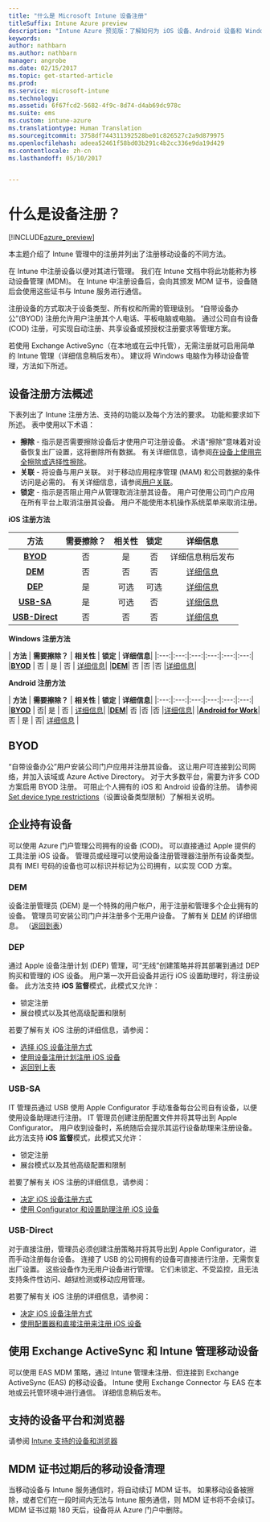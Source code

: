 ```yaml
---
title: "什么是 Microsoft Intune 设备注册"
titleSuffix: Intune Azure preview
description: "Intune Azure 预览版：了解如何为 iOS 设备、Android 设备和 Windows 设备注册。"
keywords: 
author: nathbarn
ms.author: nathbarn
manager: angrobe
ms.date: 02/15/2017
ms.topic: get-started-article
ms.prod: 
ms.service: microsoft-intune
ms.technology: 
ms.assetid: 6f67fcd2-5682-4f9c-8d74-d4ab69dc978c
ms.suite: ems
ms.custom: intune-azure
ms.translationtype: Human Translation
ms.sourcegitcommit: 3758df744311392528be01c826527c2a9d879975
ms.openlocfilehash: adeea52461f58bd03b291c4b2cc336e9da19d429
ms.contentlocale: zh-cn
ms.lasthandoff: 05/10/2017


---
```


# <a name="what-is-device-enrollment"></a>什么是设备注册？
[!INCLUDE[azure_preview](../includes/azure_preview.md)]

本主题介绍了 Intune 管理中的注册并列出了注册移动设备的不同方法。

在 Intune 中注册设备以便对其进行管理。 我们在 Intune 文档中将此功能称为移动设备管理 (MDM)。 在 Intune 中注册设备后，会向其颁发 MDM 证书，设备随后会使用这些证书与 Intune 服务进行通信。

注册设备的方式取决于设备类型、所有权和所需的管理级别。 “自带设备办公”(BYOD) 注册允许用户注册其个人电话、平板电脑或电脑。 通过公司自有设备 (COD) 注册，可实现自动注册、共享设备或预授权注册要求等管理方案。

若使用 Exchange ActiveSync（在本地或在云中托管），无需注册就可启用简单的 Intune 管理（详细信息稍后发布）。 建议将 Windows 电脑作为移动设备管理，方法如下所述。


## <a name="overview-of-device-enrollment-methods"></a>设备注册方法概述

下表列出了 Intune 注册方法、支持的功能以及每个方法的要求。 功能和要求如下所述。 表中使用以下术语：

- **擦除** - 指示是否需要擦除设备后才使用户可注册设备。 术语“擦除”意味着对设备恢复出厂设置，这将删除所有数据。 有关详细信息，请参阅[在设备上使用完全擦除或选择性擦除](../manage-devices/use-full-or-selective-wipe-on-devices-using-microsoft-intune.md)。
- **关联** - 将设备与用户关联。 对于移动应用程序管理 (MAM) 和公司数据的条件访问是必需的。 有关详细信息，请参阅[用户关联](enroll-ios-devices-using-device-enrollment-program.md)。
- **锁定** - 指示是否阻止用户从管理取消注册其设备。 用户可使用公司门户应用在所有平台上取消注册其设备。 用户不能使用本机操作系统菜单来取消注册。


**iOS 注册方法**

| **方法** |    **需要擦除？** |    **相关性**    |    **锁定** | **详细信息** |
|:---:|:---:|:---:|:---:|:---:|
|**[BYOD](#byod)** | 否|    是 |    否 | 详细信息稍后发布|
|**[DEM](#dem)**|    否 |否 |否    | [详细信息](enroll-ios-devices-using-device-enrollment-program.md)|
|**[DEP](#dep)**|    是 |    可选 |    可选|[详细信息](enroll-ios-devices-using-device-enrollment-program.md)|
|**[USB-SA](#usb-sa)**|    是 |    可选 |    否| [详细信息](enroll-ios-devices-with-apple-configurator-and-setup-assistant.md)|
|**[USB-Direct](#usb-direct)**|    否 |    否    | 否|[详细信息](enroll-ios-devices-with-apple-configurator-and-direct-enrollment.md)|

**Windows 注册方法**

| **方法** |    **需要擦除？** |    **相关性**    |    **锁定** | **详细信息**|
|:---:|:---:|:---:|:---:|:---:|:---:|
|**[BYOD](#byod)** | 否 |    是 |    否 | [详细信息](#enroll-windows-devices.md)|
|**[DEM](#dem)**|    否 |否 |否    |[详细信息](enroll-devices-using-device-enrollment-manager.md)|

**Android 注册方法**

| **方法** |    **需要擦除？** |    **相关性**    |    **锁定** | **详细信息**|
|:---:|:---:|:---:|:---:|:---:|:---:|
|**[BYOD](#byod)** | 否|    是 |    否 | [详细信息](#enroll-android-and-knox-standard-devices.md)|
|**[DEM](#dem)**|    否 |否 |否    |[详细信息](enroll-ios-devices-using-device-enrollment-program.md)|
|[**Android for Work**](#android-for-work)| 否 | 是 | 否| [详细信息](#enroll-android-and-knox-standard-devices.md) |


## <a name="byod"></a>BYOD
“自带设备办公”用户安装公司门户应用并注册其设备。 这让用户可连接到公司网络，并加入该域或 Azure Active Directory。 对于大多数平台，需要为许多 COD 方案启用 BYOD 注册。 可阻止个人拥有的 iOS 和 Android 设备的注册。 请参阅 [Set device type restrictions](set-enrollment-restrictions.md#set-device-type-restrictions)（设置设备类型限制）了解相关说明。

## <a name="corporate-owned-devices"></a>企业持有设备
可以使用 Azure 门户管理公司拥有的设备 (COD)。 可以直接通过 Apple 提供的工具注册 iOS 设备。 管理员或经理可以使用设备注册管理器注册所有设备类型。 具有 IMEI 号码的设备也可以标识并标记为公司拥有，以实现 COD 方案。

### <a name="dem"></a>DEM
设备注册管理员 (DEM) 是一个特殊的用户帐户，用于注册和管理多个企业拥有的设备。 管理员可安装公司门户并注册多个无用户设备。 了解有关 [DEM](enroll-devices-using-device-enrollment-manager.md) 的详细信息。 （[返回到表](#overview-of-device-enrollment-methods)）

### <a name="dep"></a>DEP
通过 Apple 设备注册计划 (DEP) 管理，可“无线”创建策略并将其部署到通过 DEP 购买和管理的 iOS 设备。 用户第一次开启设备并运行 iOS 设置助理时，将注册设备。 此方法支持 **iOS 监督**模式，此模式又允许：

  -    锁定注册
  -    展台模式以及其他高级配置和限制

若要了解有关 iOS 注册的详细信息，请参阅：

- [选择 iOS 设备注册方式](choose-ios-enrollment-method.md)
- [使用设备注册计划注册 iOS 设备](enroll-ios-devices-using-device-enrollment-program.md)
- [返回到上表](#overview-of-device-enrollment-methods)

### <a name="usb-sa"></a>USB-SA
IT 管理员通过 USB 使用 Apple Configurator 手动准备每台公司自有设备，以便使用设备助理进行注册。 IT 管理员创建注册配置文件并将其导出到 Apple Configurator。 用户收到设备时，系统随后会提示其运行设备助理来注册设备。 此方法支持 **iOS 监督**模式，此模式又允许：
  -    锁定注册
  -    展台模式以及其他高级配置和限制

若要了解有关 iOS 注册的详细信息，请参阅：

- [决定 iOS 设备注册方式](choose-ios-enrollment-method.md)
- [使用 Configurator 和设置助理注册 iOS 设备](enroll-ios-devices-with-apple-configurator-and-setup-assistant.md)

### <a name="usb-direct"></a>USB-Direct
对于直接注册，管理员必须创建注册策略并将其导出到 Apple Configurator，进而手动注册每台设备。 连接了 USB 的公司拥有的设备可直接进行注册，无需恢复出厂设置。 这些设备作为无用户设备进行管理。 它们未锁定、不受监控，且无法支持条件性访问、越狱检测或移动应用管理。

若要了解有关 iOS 注册的详细信息，请参阅：

- [决定 iOS 设备注册方式](choose-ios-enrollment-method.md)
- [使用配置器和直接注册来注册 iOS 设备](enroll-ios-devices-with-apple-configurator-and-direct-enrollment.md)

## <a name="mobile-device-management-with-exchange-activesync-and-intune"></a>使用 Exchange ActiveSync 和 Intune 管理移动设备
可以使用 EAS MDM 策略，通过 Intune 管理未注册、但连接到 Exchange ActiveSync (EAS) 的移动设备。 Intune 使用 Exchange Connector 与 EAS 在本地或云托管环境中进行通信。 详细信息稍后发布。

## <a name="supported-device-platforms-and-browsers"></a>支持的设备平台和浏览器

请参阅 [Intune 支持的设备和浏览器](https://docs.microsoft.com/intune/get-started/supported-mobile-devices-and-computers)

## <a name="mobile-device-cleanup-after-mdm-certificate-expiration"></a>MDM 证书过期后的移动设备清理

当移动设备与 Intune 服务通信时，将自动续订 MDM 证书。 如果移动设备被擦除，或者它们在一段时间内无法与 Intune 服务通信，则 MDM 证书将不会续订。 MDM 证书过期 180 天后，设备将从 Azure 门户中删除。

